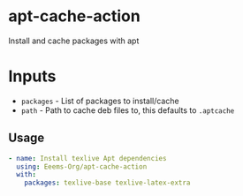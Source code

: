 # apt-cache-action

Install and cache packages with apt

# Inputs

- `packages` - List of packages to install/cache
- `path` - Path to cache deb files to, this defaults to `.aptcache`

## Usage

```yaml
- name: Install texlive Apt dependencies
  using: Eeems-Org/apt-cache-action
  with:
    packages: texlive-base texlive-latex-extra
```
